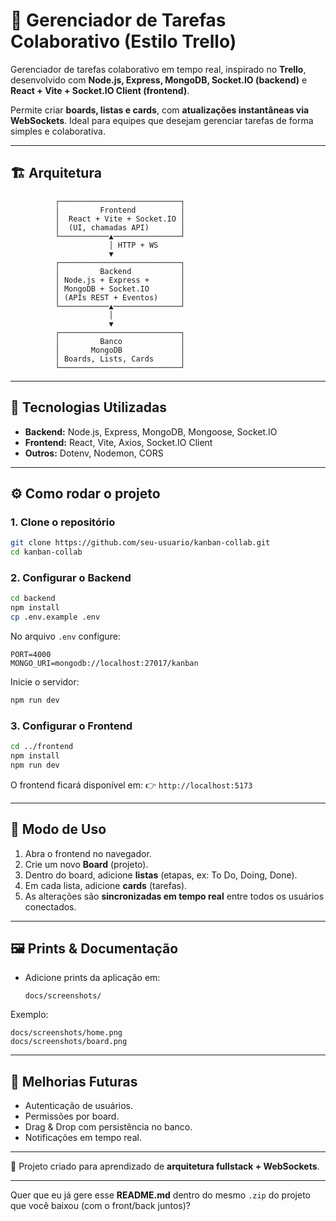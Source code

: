 # 📌 Gerenciador de Tarefas Colaborativo (Estilo Trello)

Gerenciador de tarefas colaborativo em tempo real, inspirado no **Trello**, desenvolvido com **Node.js, Express, MongoDB, Socket.IO (backend)** e **React + Vite + Socket.IO Client (frontend)**.

Permite criar **boards, listas e cards**, com **atualizações instantâneas via WebSockets**. Ideal para equipes que desejam gerenciar tarefas de forma simples e colaborativa.

---

## 🏗️ Arquitetura

```text
          ┌───────────────────────────┐
          │         Frontend          │
          │  React + Vite + Socket.IO │
          │  (UI, chamadas API)       │
          └───────────▲───────────────┘
                      │ HTTP + WS
                      ▼
          ┌───────────────────────────┐
          │         Backend           │
          │ Node.js + Express +       │
          │ MongoDB + Socket.IO       │
          │ (APIs REST + Eventos)     │
          └───────────▲───────────────┘
                      │
                      ▼
          ┌───────────────────────────┐
          │         Banco             │
          │       MongoDB             │
          │ Boards, Lists, Cards      │
          └───────────────────────────┘
```

---

## 🚀 Tecnologias Utilizadas

* **Backend:** Node.js, Express, MongoDB, Mongoose, Socket.IO
* **Frontend:** React, Vite, Axios, Socket.IO Client
* **Outros:** Dotenv, Nodemon, CORS

---

## ⚙️ Como rodar o projeto

### 1. Clone o repositório

```bash
git clone https://github.com/seu-usuario/kanban-collab.git
cd kanban-collab
```

### 2. Configurar o Backend

```bash
cd backend
npm install
cp .env.example .env
```

No arquivo `.env` configure:

```env
PORT=4000
MONGO_URI=mongodb://localhost:27017/kanban
```

Inicie o servidor:

```bash
npm run dev
```

### 3. Configurar o Frontend

```bash
cd ../frontend
npm install
npm run dev
```

O frontend ficará disponível em:
👉 `http://localhost:5173`

---

## 📖 Modo de Uso

1. Abra o frontend no navegador.
2. Crie um novo **Board** (projeto).
3. Dentro do board, adicione **listas** (etapas, ex: To Do, Doing, Done).
4. Em cada lista, adicione **cards** (tarefas).
5. As alterações são **sincronizadas em tempo real** entre todos os usuários conectados.

---

## 🖼️ Prints & Documentação

* Adicione prints da aplicação em:

  ```
  docs/screenshots/
  ```

Exemplo:

```
docs/screenshots/home.png
docs/screenshots/board.png
```

---

## 📌 Melhorias Futuras

* Autenticação de usuários.
* Permissões por board.
* Drag & Drop com persistência no banco.
* Notificações em tempo real.

---

📢 Projeto criado para aprendizado de **arquitetura fullstack + WebSockets**.

---

Quer que eu já gere esse **README.md** dentro do mesmo `.zip` do projeto que você baixou (com o front/back juntos)?
